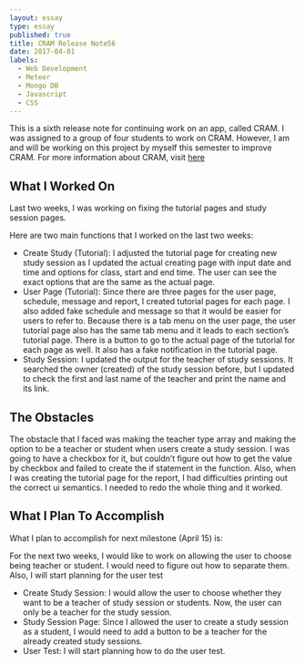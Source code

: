 ```yaml
---
layout: essay
type: essay
published: true
title: CRAM Release Note56
date: 2017-04-01
labels:
  - Web Development
  - Meteor
  - Mongo DB
  - Javascript
  - CSS
---
```


This is a sixth release note for continuing work on an app, called CRAM.  I was assigned to a group of four students to work on CRAM.  However, I am and will be working on this project by myself this semester to improve CRAM. For more information about CRAM, visit [here](https://cram-colleague.github.io)



## What I Worked On 

Last two weeks, I was working on fixing the tutorial pages and study session pages.



Here are two main functions that I worked on the last two weeks:



* Create Study (Tutorial): I adjusted the tutorial page for creating new study session as I updated the actual creating page with input date and time and options for class, start and end time.  The user can see the exact options that are the same as the actual page.
* User Page (Tutorial): Since there are three pages for the user page, schedule, message and report, I created tutorial pages for each page.  I also added fake schedule and message so that it would be easier for users to refer to.  Because there is a tab menu on the user page, the user tutorial page also has the same tab menu and it leads to each section’s tutorial page.  There is a button to go to the actual page of the tutorial for each page as well.  It also has a fake notification in the tutorial page.
* Study Session: I updated the output for the teacher of study sessions.  It searched the owner (created) of the study session before, but I updated to check the first and last name of the teacher and print the name and its link.



## The Obstacles

The obstacle that I faced was making the teacher type array and making the option to be a teacher or student when users create a study session.  I was going to have a checkbox for it, but couldn’t figure out how to get the value by checkbox and failed to create the if statement in the function.  Also, when I was creating the tutorial page for the report, I had difficulties printing out the correct ui semantics.  I needed to redo the whole thing and it worked. 



## What I Plan To Accomplish

What I plan to accomplish for next milestone (April 15) is:  



For the next two weeks, I would like to work on allowing the user to choose being teacher or student.  I would need to figure out how to separate them.  Also, I will start planning for the user test


  
* Create Study Session: I would allow the user to choose whether they want to be a teacher of study session or students.  Now, the user can only be a teacher for the study session.
* Study Session Page: Since I allowed the user to create a study session as a student, I would need to add a button to be a teacher for the already created study sessions.
* User Test: I will start planning how to do the user test.

